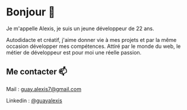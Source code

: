 <h1>Bonjour 👋</h1>

<p>
Je m'appelle Alexis, je suis un jeune développeur de 22 ans.
</p>

<p>
Autodidacte et créatif, j'aime donner vie à mes projets et par la même occasion développer mes compétences. Attiré par le monde du web, le métier de développeur est pour moi une réelle passion.
</p>

<h2>Me contacter 📫 </h2>

<p>
  Mail : <a href="mailto:guay.alexis7@gmail.com">guay.alexis7@gmail.com</a>
</p>
<p>
  Linkedin : <a href="https://www.linkedin.com/in/guayalexis/">@guayalexis</a>
</p>

